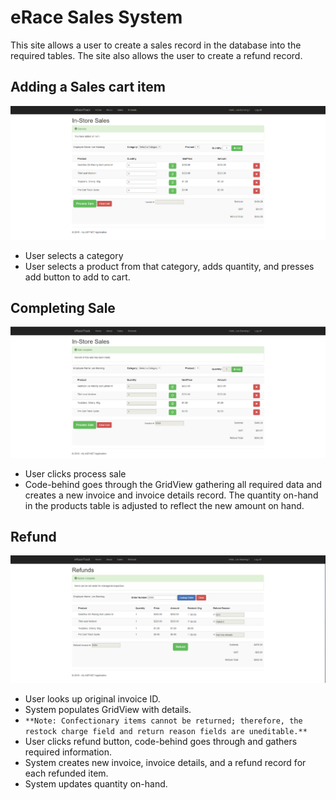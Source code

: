 # eRace Sales System

This site allows a user to create a sales record in the database into the required tables. The site also allows the user to create a refund record.


## Adding a Sales cart item 
![](sales-one.PNG)
- User selects a category
- User selects a product from that category, adds quantity, and presses add button to add to cart.

## Completing Sale
![](sales-two.PNG)
 - User clicks process sale
 - Code-behind goes through the GridView gathering all required data and creates a new invoice and invoice details record. The quantity on-hand in the products table is adjusted to reflect the new amount on hand.

 ## Refund 

 ![](sales-three.PNG)

 - User looks up original invoice ID.
 - System populates GridView with details.
 - `**Note: Confectionary items cannot be returned; therefore, the restock charge field and return reason fields are uneditable.**`
 - User clicks refund button, code-behind goes through and gathers required information. 
 - System creates new invoice, invoice details, and a refund record for each refunded item.
 - System updates quantity on-hand.
